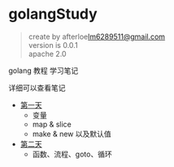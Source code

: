 # golangStudy

> create by afterloe<lm6289511@gmail.com>  
> version is 0.0.1  
> apache 2.0  

golang 教程 学习笔记

详细可以查看笔记

* [第一天](day01/index.md)
  * 变量
  * map & slice
  * make & new 以及默认值
* [第二天](day02/index.md)
	* 函数、流程、goto、循环
